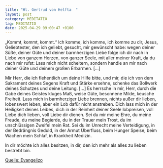 ```yaml
---
title: "Hl. Gertrud von Helfta  "
layout: post
category: MEDITATIO
tag: MEDITATIO
date: 2025-04-29 09:00:47 +0100
---
```

„Kommt, kommt, kommt.“
Ich komme, ich komme, ich komme zu dir, Jesus, Geliebtester, den ich geliebt, gesucht, mir gewünscht habe: wegen deiner Süße, deiner Güte und deiner barmherzigen Liebe folge ich dir nach in Liebe von ganzem Herzen, von ganzer Seele, mit aller meiner Kraft, da du nach mir rufst: Lass mich nicht scheitern, sondern handle an mir nach deiner Güte und deinem großen Erbarmen.<!--more--> […]

Mir Herr, die ich flehentlich um deine Hilfe bitte, und mir, die ich von dem Sakrament deines Segens Kraft und Stärke ersehne, schenke das Bollwerk deines Schutzes und deine Leitung. […] Es herrsche in mir, Herr, durch die Gabe deines Geistes kluges Maß, weise Güte, besonnene Milde, keusche Freiheit. Lass mich in barmherziger Liebe brennen, nichts außer dir lieben, lobenswert leben, aber ein Lob dafür nicht anstreben. Dich lass mich in der Heiligkeit deines  Leibes, dich in der Reinheit deiner Seele lobpreisen, voll Liebe dich lieben, voll Liebe dir dienen. Sei du mir meine Ehre, du meine Freude, du meine Begierde, du in der Trauer mein Trost, du im unschlüssigen Zweifel mein Rat. Sei du im Unrecht meine Verteidigung, in der Bedrängnis Geduld, in der Armut Überfluss, beim Hunger Speise, beim Wachen mein Schlaf, in Krankheit Medizin.

In dir möchte ich alles besitzen, in dir, den ich mehr als alles zu lieben bestrebt bin.




[Quelle: Evangelizo](https://evangeliumtagfuertag.org/DE/gospel)